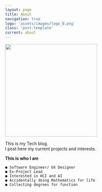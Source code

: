 ```yaml
---
layout: page
title: About
navigation: true
logo: 'assets/images/logo_B.png'
class: 'post-template'
current: about
---
```

<img src="profile.png" width="300" float="right">

This is my Tech blog.<br>I post here my current projects and interests.

<strong>This is who I am</strong>

```
● Software Engineer/ UX Designer
● Ex-Project Lead
● Interested in HCI and AI
● Accidentally doing Mathematics for life
● Collecting degrees for function
```
